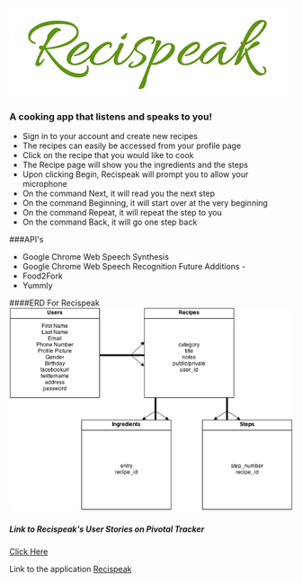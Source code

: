 ![ScreenShot](Recispeaklogo.png)
### A cooking app that listens and speaks to you!

* Sign in to your account and create new recipes
* The recipes can easily be accessed from your profile page
* Click on the recipe that you would like to cook
* The Recipe page will show you the ingredients and the steps
* Upon clicking Begin, Recispeak will prompt you to allow your microphone
* On the command Next, it will read you the next step
* On the command Beginning, it will start over at the very beginning
* On the command Repeat, it will repeat the step to you
* On the command Back, it will go one step back

###API's
- Google Chrome Web Speech Synthesis
- Google Chrome Web Speech Recognition
Future Additions -
- Food2Fork
- Yummly

####ERD For Recispeak
![ScreenShot](RSerd.png)

##### Link to Recispeak's User Stories on Pivotal Tracker 
[Click Here](https://www.pivotaltracker.com/s/projects/1049036)

Link to the application
[Recispeak](http://recipespeak.herokuapp.com)